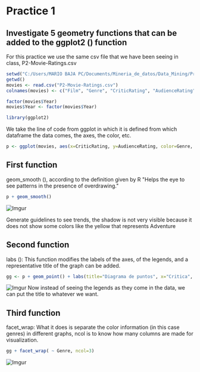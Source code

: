# Practice 1
## Investigate 5 geometry functions that can be added to the ggplot2 () function
For this practice we use the same csv file that we have been seeing in class,  P2-Movie-Ratings.csv
```R
setwd("C:/Users/MARIO BAJA PC/Documents/Mineria_de_datos/Data_Mining/Practices/Practice 1")
getwd()
movies <- read.csv("P2-Movie-Ratings.csv")
colnames(movies) <- c("Film", "Genre", "CriticRating", "AudienceRating", "BudgetMillions", "Year")

factor(movies$Year)
movies$Year <- factor(movies$Year)

library(ggplot2)
```
We take the line of code from ggplot in which it is defined from which dataframe the data comes, the axes, the color, etc.
```R
p <- ggplot(movies, aes(x=CriticRating, y=AudienceRating, color=Genre, size=BudgetMillions))
```

## First function
geom_smooth (), according to the definition given by R "Helps the eye to see patterns in the presence of overdrawing."
```R
p + geom_smooth()
```
![Imgur](https://imgur.com/mFmkUcn.png)

Generate guidelines to see trends, the shadow is not very visible because it does not show some colors like the yellow that represents Adventure

## Second function
labs (): This function modifies the labels of the axes, of the legends, and a representative title of the graph can be added.
```R
gg <- p + geom_point() + labs(title="Diagrama de puntos", x="Critica", y="Audiencia")
```
![Imgur](https://imgur.com/MlGZOnF.png)
Now instead of seeing the legends as they come in the data, we can put the title to whatever we want.

## Third function
facet_wrap: What it does is separate the color information (in this case genres) in different graphs, ncol is to know how many columns are made for visualization.
```R
gg + facet_wrap( ~ Genre, ncol=3)
```
![Imgur](https://imgur.com/fURS8l2.png)
